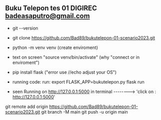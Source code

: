 ## Buku Telepon tes 01 DIGIREC badeasaputro@gmail.com 

- git --version
- git clone https://github.com/Bad89/bukutelepon-01-scenario2023.git

-  python -m venv venv  (create enviroment)
- text on screen "source venv/bin/activate"  (why "connect or in enviroment")
- pip install flask ("error use //echo adjust your OS")

- running code:
run: 
export FLASK_APP=bukutelepon.py
flask run

- seen Running on http://127.0.0.1:5000 in terminal
    -------->  'click on : http://127.0.0.1:5000'


git remote add origin https://github.com/Bad89/bukutelepon-01-scenario2023.git
git branch -M main
git push -u origin main